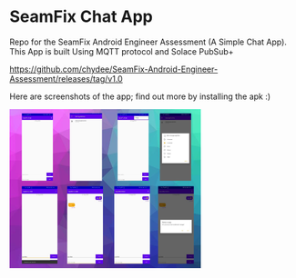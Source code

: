 # SeamFix Chat App
Repo for the SeamFix Android Engineer Assessment (A Simple Chat App). This App is built Using MQTT protocol and Solace PubSub+ 

https://github.com/chydee/SeamFix-Android-Engineer-Assessment/releases/tag/v1.0

Here are screenshots of the app; find out more by installing the apk :)

<img src="https://github.com/chydee/SeamFix-Android-Engineer-Assessment/blob/master/screens.png" />



